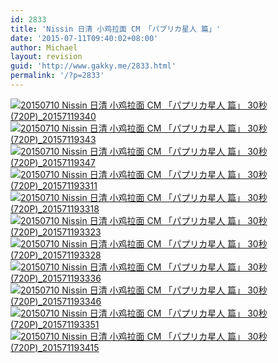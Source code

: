 ```yaml
---
id: 2833
title: 'Nissin 日清 小鸡拉面 CM 「パプリカ星人 篇」'
date: '2015-07-11T09:40:02+08:00'
author: Michael
layout: revision
guid: 'http://www.gakky.me/2833.html'
permalink: '/?p=2833'
---
```


[![20150710 Nissin 日清 小鸡拉面 CM 「パプリカ星人 篇」 30秒  (720P)_20157119340](http://www.yui-aragaki.org/wp-content/uploads/2015/07/20150710-Nissin-日清-小鸡拉面-CM-「パプリカ星人-篇」-30秒-720P_20157119340.jpg)](http://www.yui-aragaki.org/wp-content/uploads/2015/07/20150710-Nissin-日清-小鸡拉面-CM-「パプリカ星人-篇」-30秒-720P_20157119340.jpg) [![20150710 Nissin 日清 小鸡拉面 CM 「パプリカ星人 篇」 30秒  (720P)_20157119343](http://www.yui-aragaki.org/wp-content/uploads/2015/07/20150710-Nissin-日清-小鸡拉面-CM-「パプリカ星人-篇」-30秒-720P_20157119343.jpg)](http://www.yui-aragaki.org/wp-content/uploads/2015/07/20150710-Nissin-日清-小鸡拉面-CM-「パプリカ星人-篇」-30秒-720P_20157119343.jpg) [![20150710 Nissin 日清 小鸡拉面 CM 「パプリカ星人 篇」 30秒  (720P)_20157119347](http://www.yui-aragaki.org/wp-content/uploads/2015/07/20150710-Nissin-日清-小鸡拉面-CM-「パプリカ星人-篇」-30秒-720P_20157119347.jpg)](http://www.yui-aragaki.org/wp-content/uploads/2015/07/20150710-Nissin-日清-小鸡拉面-CM-「パプリカ星人-篇」-30秒-720P_20157119347.jpg) [![20150710 Nissin 日清 小鸡拉面 CM 「パプリカ星人 篇」 30秒  (720P)_201571193311](http://www.yui-aragaki.org/wp-content/uploads/2015/07/20150710-Nissin-日清-小鸡拉面-CM-「パプリカ星人-篇」-30秒-720P_201571193311.jpg)](http://www.yui-aragaki.org/wp-content/uploads/2015/07/20150710-Nissin-日清-小鸡拉面-CM-「パプリカ星人-篇」-30秒-720P_201571193311.jpg) [![20150710 Nissin 日清 小鸡拉面 CM 「パプリカ星人 篇」 30秒  (720P)_201571193318](http://www.yui-aragaki.org/wp-content/uploads/2015/07/20150710-Nissin-日清-小鸡拉面-CM-「パプリカ星人-篇」-30秒-720P_201571193318.jpg)](http://www.yui-aragaki.org/wp-content/uploads/2015/07/20150710-Nissin-日清-小鸡拉面-CM-「パプリカ星人-篇」-30秒-720P_201571193318.jpg) [![20150710 Nissin 日清 小鸡拉面 CM 「パプリカ星人 篇」 30秒  (720P)_201571193323](http://www.yui-aragaki.org/wp-content/uploads/2015/07/20150710-Nissin-日清-小鸡拉面-CM-「パプリカ星人-篇」-30秒-720P_201571193323.jpg)](http://www.yui-aragaki.org/wp-content/uploads/2015/07/20150710-Nissin-日清-小鸡拉面-CM-「パプリカ星人-篇」-30秒-720P_201571193323.jpg) [![20150710 Nissin 日清 小鸡拉面 CM 「パプリカ星人 篇」 30秒  (720P)_201571193328](http://www.yui-aragaki.org/wp-content/uploads/2015/07/20150710-Nissin-日清-小鸡拉面-CM-「パプリカ星人-篇」-30秒-720P_201571193328.jpg)](http://www.yui-aragaki.org/wp-content/uploads/2015/07/20150710-Nissin-日清-小鸡拉面-CM-「パプリカ星人-篇」-30秒-720P_201571193328.jpg) [![20150710 Nissin 日清 小鸡拉面 CM 「パプリカ星人 篇」 30秒  (720P)_201571193336](http://www.yui-aragaki.org/wp-content/uploads/2015/07/20150710-Nissin-日清-小鸡拉面-CM-「パプリカ星人-篇」-30秒-720P_201571193336.jpg)](http://www.yui-aragaki.org/wp-content/uploads/2015/07/20150710-Nissin-日清-小鸡拉面-CM-「パプリカ星人-篇」-30秒-720P_201571193336.jpg) [![20150710 Nissin 日清 小鸡拉面 CM 「パプリカ星人 篇」 30秒  (720P)_201571193346](http://www.yui-aragaki.org/wp-content/uploads/2015/07/20150710-Nissin-日清-小鸡拉面-CM-「パプリカ星人-篇」-30秒-720P_201571193346.jpg)](http://www.yui-aragaki.org/wp-content/uploads/2015/07/20150710-Nissin-日清-小鸡拉面-CM-「パプリカ星人-篇」-30秒-720P_201571193346.jpg) [![20150710 Nissin 日清 小鸡拉面 CM 「パプリカ星人 篇」 30秒  (720P)_201571193351](http://www.yui-aragaki.org/wp-content/uploads/2015/07/20150710-Nissin-日清-小鸡拉面-CM-「パプリカ星人-篇」-30秒-720P_201571193351.jpg)](http://www.yui-aragaki.org/wp-content/uploads/2015/07/20150710-Nissin-日清-小鸡拉面-CM-「パプリカ星人-篇」-30秒-720P_201571193351.jpg) [![20150710 Nissin 日清 小鸡拉面 CM 「パプリカ星人 篇」 30秒  (720P)_201571193415](http://www.yui-aragaki.org/wp-content/uploads/2015/07/20150710-Nissin-日清-小鸡拉面-CM-「パプリカ星人-篇」-30秒-720P_201571193415.jpg)](http://www.yui-aragaki.org/wp-content/uploads/2015/07/20150710-Nissin-日清-小鸡拉面-CM-「パプリカ星人-篇」-30秒-720P_201571193415.jpg)